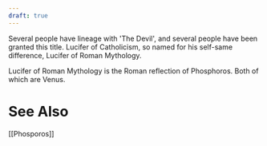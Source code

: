 ```yaml
---
draft: true
---
```

Several people have lineage with 'The Devil', and several people have been granted this title. Lucifer of Catholicism, so named for his self-same difference, Lucifer of Roman Mythology.

Lucifer of Roman Mythology is the Roman reflection of Phosphoros. Both of which are Venus.

# See Also
[[Phosporos]]